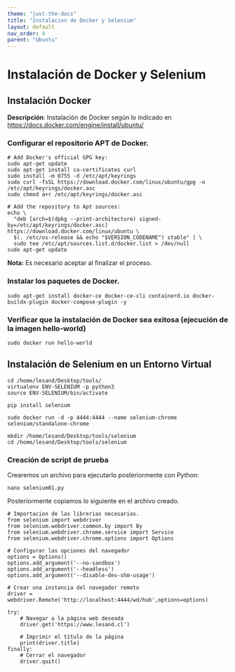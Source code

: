 ```yaml
---
theme: "just-the-docs"
title: "Instalacion de Docker y Selenium"
layout: default
nav_order: 4
parent: "Ubuntu" 
---
```

# Instalación de Docker y Selenium
## Instalación Docker
**Descripción**: Instalación de Docker según lo indicado en https://docs.docker.com/engine/install/ubuntu/

### Configurar el repositorio APT de Docker.
```
# Add Docker's official GPG key:
sudo apt-get update
sudo apt-get install ca-certificates curl
sudo install -m 0755 -d /etc/apt/keyrings
sudo curl -fsSL https://download.docker.com/linux/ubuntu/gpg -o /etc/apt/keyrings/docker.asc
sudo chmod a+r /etc/apt/keyrings/docker.asc

# Add the repository to Apt sources:
echo \
  "deb [arch=$(dpkg --print-architecture) signed-by=/etc/apt/keyrings/docker.asc] https://download.docker.com/linux/ubuntu \
  $(. /etc/os-release && echo "$VERSION_CODENAME") stable" | \
  sudo tee /etc/apt/sources.list.d/docker.list > /dev/null
sudo apt-get update
```
**Nota:**  Es necesario aceptar al finalizar el proceso.
### Instalar los paquetes de Docker.
```
sudo apt-get install docker-ce docker-ce-cli containerd.io docker-buildx-plugin docker-compose-plugin -y
```

### Verificar que la instalación de Docker sea exitosa (ejecución de la imagen hello-world)
```
sudo docker run hello-world
```

## Instalación de Selenium en un Entorno Virtual
```
cd /home/lesand/Desktop/tools/
virtualenv ENV-SELENIUM -p python3
source ENV-SELENIUM/bin/activate
```
```
pip install selenium
```
```
sudo docker run -d -p 4444:4444 --name selenium-chrome selenium/standalone-chrome
```
```
mkdir /home/lesand/Desktop/tools/selenium
cd /home/lesand/Desktop/tools/selenium 
```
### Creación de script de prueba
Crearemos un archivo para ejecutarlo posteriormente con Python:
```
nano selenium01.py
```
Posteriormente copiamos lo siguiente en el archivo creado.
```
# Importacion de las librerias necesarias.
from selenium import webdriver
from selenium.webdriver.common.by import By
from selenium.webdriver.chrome.service import Service
from selenium.webdriver.chrome.options import Options

# Configurar las opciones del navegador
options = Options()
options.add_argument('--no-sandbox')
options.add_argument('--headless')
options.add_argument('--disable-dev-shm-usage')

# Crear una instancia del navegador remoto
driver = webdriver.Remote('http://localhost:4444/wd/hub',options=options)

try:
    # Navegar a la página web deseada
    driver.get('https://www.lesand.cl')

    # Imprimir el título de la página
    print(driver.title)
finally:
    # Cerrar el navegador
    driver.quit()
```
